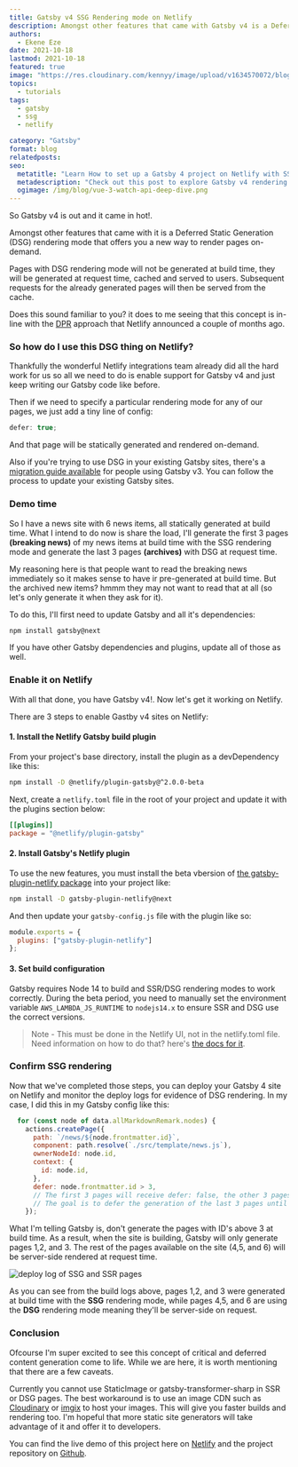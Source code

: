 ```yaml
---
title: Gatsby v4 SSG Rendering mode on Netlify
description: Amongst other features that came with Gatsby v4 is a Deferred Static Generation (DSG) rendering mode that offers you a new way to render pages on-demand. Let's see it at work on Netlify
authors:
  - Ekene Eze
date: 2021-10-18
lastmod: 2021-10-18
featured: true
image: "https://res.cloudinary.com/kennyy/image/upload/v1634570072/blogging/Gatsby_SSG_Og.png"
topics:
  - tutorials
tags:
  - gatsby
  - ssg
  - netlify

category: "Gatsby"
format: blog
relatedposts:
seo:
  metatitle: "Learn How to set up a Gatsby 4 project on Netlify with SSG rendering mode"
  metadescription: "Check out this post to explore Gatsby v4 rendering mode on Netlify. Learn how to deploy Gatsby 4 projects on Netlify with SSG rendering mode"
  ogimage: /img/blog/vue-3-watch-api-deep-dive.png
---
```


So Gatsby v4 is out and it came in hot!.

Amongst other features that came with it is a Deferred Static Generation (DSG) rendering mode that offers you a new way to render pages on-demand.

Pages with DSG rendering mode will not be generated at build time, they will be generated at request time, cached and served to users. Subsequent requests for the already generated pages will then be served from the cache.

Does this sound familiar to you? it does to me seeing that this concept is in-line with the [DPR](https://github.com/jamstack/jamstack.org/discussions/549) approach that Netlify announced a couple of months ago.

### So how do I use this DSG thing on Netlify?

Thankfully the wonderful Netlify integrations team already did all the hard work for us so all we need to do is enable support for Gatsby v4 and just keep writing our Gatsby code like before.

Then if we need to specify a particular rendering mode for any of our pages, we just add a tiny line of config:

```js
defer: true;
```

And that page will be statically generated and rendered on-demand.

Also if you're trying to use DSG in your existing Gatsby sites, there's a [migration guide available](https://v4.gatsbyjs.com/docs/reference/release-notes/migrating-from-v3-to-v4/) for people using Gatsby v3. You can follow the process to update your existing Gatsby sites.

### Demo time

So I have a news site with 6 news items, all statically generated at build time. What I intend to do now is share the load, I'll generate the first 3 pages **(breaking news)** of my news items at build time with the SSG rendering mode and generate the last 3 pages **(archives)** with DSG at request time.

My reasoning here is that people want to read the breaking news immediately so it makes sense to have ir pre-generated at build time. But the archived new items? hmmm they may not want to read that at all (so let's only generate it when they ask for it).

To do this, I'll first need to update Gatsby and all it's dependencies:

```bash
npm install gatsby@next

```

If you have other Gatsby dependencies and plugins, update all of those as well.

### Enable it on Netlify

With all that done, you have Gatsby v4!. Now let's get it working on Netlify.

There are 3 steps to enable Gastby v4 sites on Netlify:

#### 1. Install the Netlify Gatsby build plugin

From your project's base directory, install the plugin as a devDependency like this:

```bash
npm install -D @netlify/plugin-gatsby@^2.0.0-beta
```

Next, create a `netlify.toml` file in the root of your project and update it with the plugins section below:

```toml
[[plugins]]
package = "@netlify/plugin-gatsby"
```

#### 2. Install Gatsby's Netlify plugin

To use the new features, you must install the beta vbersion of [the gatsby-plugin-netlify package](https://www.gatsbyjs.com/plugins/gatsby-plugin-netlify/) into your project like:

```bash
npm install -D gatsby-plugin-netlify@next
```

And then update your `gatsby-config.js` file with the plugin like so:

```js
module.exports = {
  plugins: ["gatsby-plugin-netlify"]
};
```

#### 3. Set build configuration

Gatsby requires Node 14 to build and SSR/DSG rendering modes to work correctly. During the beta period, you need to manually set the environment variable `AWS_LAMBDA_JS_RUNTIME` to `nodejs14.x` to ensure SSR and DSG use the correct versions.

> Note - This must be done in the Netlify UI, not in the netlify.toml file. Need information on how to do that? here's [the docs for it](https://docs.netlify.com/functions/build-with-javascript/#runtime-settings).

### Confirm SSG rendering

Now that we've completed those steps, you can deploy your Gatsby 4 site on Netlify and monitor the deploy logs for evidence of DSG rendering. In my case, I did this in my Gatsby config like this:

```js
  for (const node of data.allMarkdownRemark.nodes) {
    actions.createPage({
      path: `/news/${node.frontmatter.id}`,
      component: path.resolve(`./src/template/news.js`),
      ownerNodeId: node.id,
      context: {
        id: node.id,
      },
      defer: node.frontmatter.id > 3,
      // The first 3 pages will receive defer: false, the other 3 pages receive defer: true.
      // The goal is to defer the generation of the last 3 pages until the user requests for them.
    });
```

What I'm telling Gatsby is, don't generate the pages with ID's above 3 at build time. As a result, when the site is building, Gatsby will only generate pages 1,2, and 3. The rest of the pages available on the site (4,5, and 6) will be server-side rendered at request time.

![deploy log of SSG and SSR pages](/blog/gatsby-ssg-rendering.png)

As you can see from the build logs above, pages 1,2, and 3 were generated at build time with the **SSG** rendering mode, while pages 4,5, and 6 are using the **DSG** rendering mode meaning they'll be server-side on request.

### Conclusion

Ofcourse I'm super excited to see this concept of critical and deferred content generation come to life. While we are here, it is worth mentioning that there are a few caveats.

Currently you cannot use StaticImage or gatsby-transformer-sharp in SSR or DSG pages. The best workaround is to use an image CDN such as [Cloudinary](https://www.gatsbyjs.com/docs/how-to/images-and-media/using-cloudinary-image-service/) or [imgix](https://github.com/imgix/gatsby) to host your images. This will give you faster builds and rendering too. I'm hopeful that more static site generators will take advantage of it and offer it to developers.

You can find the live demo of this project here on [Netlify](https://gatsby4-dsg-demo.netlify.app) and the project repository on [Github](https://github.com/kenny-io/Gatsby-v4-news).
